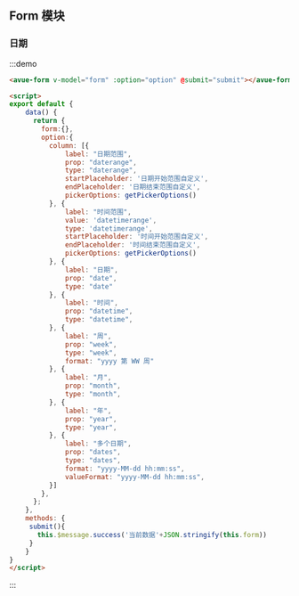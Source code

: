 <script>
export default {
    data() {
      return {
        form:{},
        option:{
          column: [{
              label: "日期范围",
              prop: "daterange",
              type: "daterange",
              startPlaceholder: '日期开始范围自定义',
              endPlaceholder: '日期结束范围自定义',
          }, {
              label: "时间范围",
              value: 'datetimerange',
              type: 'datetimerange',
              startPlaceholder: '时间开始范围自定义',
              endPlaceholder: '时间结束范围自定义',
          }, {
              label: "日期",
              prop: "date",
              type: "date"
          }, {
              label: "时间",
              prop: "datetime",
              type: "datetime",
          }, {
              label: "周",
              prop: "week",
              type: "week",
              format: "yyyy 第 WW 周"
          }, {
              label: "月",
              prop: "month",
              type: "month",
          }, {
              label: "年",
              prop: "year",
              type: "year",
          }, {
              label: "多个日期",
              prop: "dates",
              type: "dates",
              format: "yyyy-MM-dd hh:mm:ss",
              valueFormat: "yyyy-MM-dd hh:mm:ss",
          }]
        },
      };
    },
    methods: {
     submit(){
       this.$message.success('当前数据'+JSON.stringify(this.form))
     }
    }
}
</script>
<style>

</style>

## Form 模块



### 日期

:::demo  
```html
<avue-form v-model="form" :option="option" @submit="submit"></avue-form>

<script>
export default {
    data() {
      return {
        form:{},
        option:{
          column: [{
              label: "日期范围",
              prop: "daterange",
              type: "daterange",
              startPlaceholder: '日期开始范围自定义',
              endPlaceholder: '日期结束范围自定义',
              pickerOptions: getPickerOptions()
          }, {
              label: "时间范围",
              value: 'datetimerange',
              type: 'datetimerange',
              startPlaceholder: '时间开始范围自定义',
              endPlaceholder: '时间结束范围自定义',
              pickerOptions: getPickerOptions()
          }, {
              label: "日期",
              prop: "date",
              type: "date"
          }, {
              label: "时间",
              prop: "datetime",
              type: "datetime",
          }, {
              label: "周",
              prop: "week",
              type: "week",
              format: "yyyy 第 WW 周"
          }, {
              label: "月",
              prop: "month",
              type: "month",
          }, {
              label: "年",
              prop: "year",
              type: "year",
          }, {
              label: "多个日期",
              prop: "dates",
              type: "dates",
              format: "yyyy-MM-dd hh:mm:ss",
              valueFormat: "yyyy-MM-dd hh:mm:ss",
          }]
        },
      };
    },
    methods: {
     submit(){
       this.$message.success('当前数据'+JSON.stringify(this.form))
     }
    }
}
</script>
```
:::